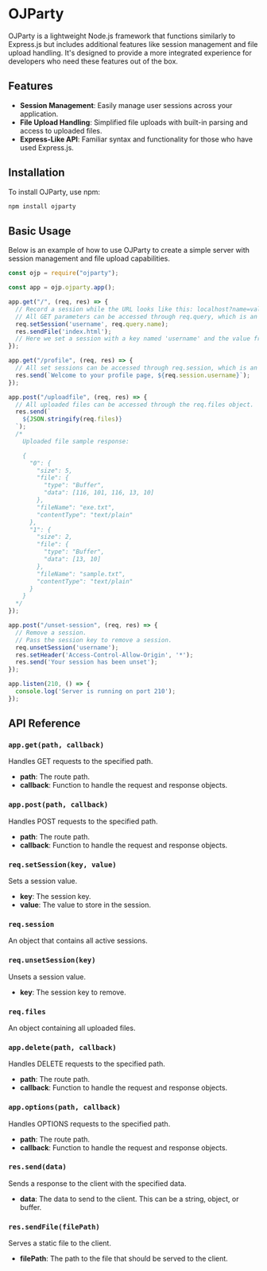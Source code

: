 # OJParty

OJParty is a lightweight Node.js framework that functions similarly to Express.js but includes additional features like session management and file upload handling. It's designed to provide a more integrated experience for developers who need these features out of the box.

## Features

- **Session Management**: Easily manage user sessions across your application.
- **File Upload Handling**: Simplified file uploads with built-in parsing and access to uploaded files.
- **Express-Like API**: Familiar syntax and functionality for those who have used Express.js.

## Installation

To install OJParty, use npm:

```bash
npm install ojparty
```
## Basic Usage

Below is an example of how to use OJParty to create a simple server with session management and file upload capabilities.
```javascript
const ojp = require("ojparty");

const app = ojp.ojparty.app();

app.get("/", (req, res) => {
  // Record a session while the URL looks like this: localhost?name=value
  // All GET parameters can be accessed through req.query, which is an object.
  req.setSession('username', req.query.name);
  res.sendFile('index.html');
  // Here we set a session with a key named 'username' and the value from a GET parameter with the key 'name'.
});

app.get("/profile", (req, res) => {
  // All set sessions can be accessed through req.session, which is an object.
  res.send(`Welcome to your profile page, ${req.session.username}`);
});

app.post("/uploadfile", (req, res) => {
  // All uploaded files can be accessed through the req.files object.
  res.send(`
    ${JSON.stringify(req.files)}
  `);
  /*
    Uploaded file sample response:

    {
      "0": {
        "size": 5,
        "file": {
          "type": "Buffer",
          "data": [116, 101, 116, 13, 10]
        },
        "fileName": "exe.txt",
        "contentType": "text/plain"
      },
      "1": {
        "size": 2,
        "file": {
          "type": "Buffer",
          "data": [13, 10]
        },
        "fileName": "sample.txt",
        "contentType": "text/plain"
      }
    }
  */
});

app.post("/unset-session", (req, res) => {
  // Remove a session.
  // Pass the session key to remove a session.
  req.unsetSession('username');
  res.setHeader('Access-Control-Allow-Origin', '*');
  res.send('Your session has been unset');
});

app.listen(210, () => {
  console.log('Server is running on port 210');
});

```


## API Reference

### `app.get(path, callback)`

Handles GET requests to the specified path.

- **path**: The route path.
- **callback**: Function to handle the request and response objects.

### `app.post(path, callback)`

Handles POST requests to the specified path.

- **path**: The route path.
- **callback**: Function to handle the request and response objects.

### `req.setSession(key, value)`

Sets a session value.

- **key**: The session key.
- **value**: The value to store in the session.

### `req.session`

An object that contains all active sessions.

### `req.unsetSession(key)`

Unsets a session value.

- **key**: The session key to remove.

### `req.files`

An object containing all uploaded files.


### `app.delete(path, callback)`

Handles DELETE requests to the specified path.

- **path**: The route path.
- **callback**: Function to handle the request and response objects.

### `app.options(path, callback)`

Handles OPTIONS requests to the specified path.

- **path**: The route path.
- **callback**: Function to handle the request and response objects.

### `res.send(data)`

Sends a response to the client with the specified data.

- **data**: The data to send to the client. This can be a string, object, or buffer.

### `res.sendFile(filePath)`

Serves a static file to the client.

- **filePath**: The path to the file that should be served to the client.
